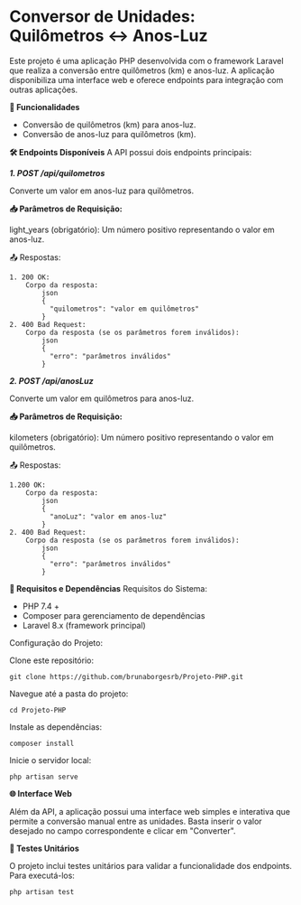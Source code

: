 # Conversor de Unidades: Quilômetros ↔ Anos-Luz
Este projeto é uma aplicação PHP desenvolvida com o framework Laravel que realiza a conversão entre quilômetros (km) e anos-luz. A aplicação disponibiliza uma interface web e oferece endpoints para integração com outras aplicações.

**🚀 Funcionalidades**
- Conversão de quilômetros (km) para anos-luz.
- Conversão de anos-luz para quilômetros (km).

**🛠️ Endpoints Disponíveis**
A API possui dois endpoints principais:

**_1. POST /api/quilometros_**

  Converte um valor em anos-luz para quilômetros.

**📥 Parâmetros de Requisição:**

light_years (obrigatório): Um número positivo representando o valor em anos-luz.

📤 Respostas:

    1. 200 OK:
        Corpo da resposta:
            json 
            {
              "quilometros": "valor em quilômetros"
            }
    2. 400 Bad Request:
        Corpo da resposta (se os parâmetros forem inválidos):
            json
            {
              "erro": "parâmetros inválidos"
            }
            
**_2. POST /api/anosLuz_**

  Converte um valor em quilômetros para anos-luz.

**📥 Parâmetros de Requisição:**

kilometers (obrigatório): Um número positivo representando o valor em quilômetros.

📤 Respostas:

    1.200 OK:
        Corpo da resposta:
            json
            {
              "anoLuz": "valor em anos-luz"
            }
    2. 400 Bad Request:
        Corpo da resposta (se os parâmetros forem inválidos):
            json
            {
              "erro": "parâmetros inválidos"
            }

**🔧 Requisitos e Dependências**
Requisitos do Sistema:
- PHP 7.4 +
- Composer para gerenciamento de dependências
- Laravel 8.x (framework principal)
  
Configuração do Projeto:

Clone este repositório:

    git clone https://github.com/brunaborgesrb/Projeto-PHP.git
    
Navegue até a pasta do projeto:

    cd Projeto-PHP
    
Instale as dependências:

    composer install
    
Inicie o servidor local:

    php artisan serve

**🌐 Interface Web**

Além da API, a aplicação possui uma interface web simples e interativa que permite a conversão manual entre as unidades. Basta inserir o valor desejado no campo correspondente e clicar em "Converter".

**🧪 Testes Unitários**

O projeto inclui testes unitários para validar a funcionalidade dos endpoints. Para executá-los:

    php artisan test
